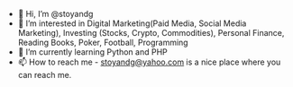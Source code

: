 - 👋 Hi, I’m @stoyandg
- 👀 I’m interested in Digital Marketing(Paid Media, Social Media Marketing), Investing (Stocks, Crypto, Commodities), Personal Finance, Reading Books, Poker, Football, Programming
- 🌱 I’m currently learning Python and PHP
- 📫 How to reach me - stoyandg@yahoo.com is a nice place where you can reach me.

<!---
stoyandg/stoyandg is a ✨ special ✨ repository because its `README.md` (this file) appears on your GitHub profile.
You can click the Preview link to take a look at your changes.
--->
